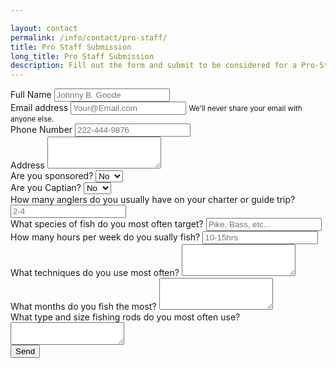 ```yaml
---

layout: contact
permalink: /info/contact/pro-staff/
title: Pro Staff Submission
long_title: Pro Staff Submission
description: Fill out the form and submit to be considered for a Pro-Staff position
---
```



<form 
    action="https://formspree.io/nkline@solarinnovations.com"
    method="POST"
    class="needs-validation" novalidate>
    <div class="form-group">
        <label for="name">Full Name</label>
        <input required type="name" name="Name" class="form-control" id="name" placeholder="Johnny B. Goode">
    </div>
    <div class="form-group">
        <label for="email">Email address</label>
        <input required type="email" name="_replyto" class="form-control" id="email" aria-describedby="emailHelp" placeholder="Your@Email.com" pattern="[a-z0-9._%+-]+@[a-z0-9.-]+\.[a-z]{2,4}$">
        <small id="emailHelp" class="form-text text-muted">We'll never share your email with anyone else.</small>
    </div>
    <div class="form-group">
        <label for="phone">Phone Number</label>
        <input required type="phone" name="Phone" class="form-control" id="phone" placeholder="222-444-9876">
    </div>
    <div class="form-group">
        <label for="address">Address</label>
        <textarea required class="form-control" name="Address" id="address" rows="3"></textarea>
    </div>
    <div class="form-group">
      <label for="sponsor">Are you sponsored?</label>
      <select id="sponsor" Name="Sponsorship" class="form-control">
        <option>No</option>
        <option>Yes</option>
      </select>
    </div>
    <div class="form-group">
      <label for="Captian">Are you Captian?</label>
      <select id="Captian" Name="Captian" class="form-control">
        <option>No</option>
        <option>Yes</option>
      </select>
    </div>
    <div class="form-group">
        <label for="charter-numbers">How many anglers do you usually have on your charter or guide trip?</label>
        <input required type="charter-numbers" name="Number of anglers per charter trip" class="form-control" id="charter-numbers" placeholder="2-4">
    </div>
    <div class="form-group">
        <label for="fish">What species of fish do you most often target?</label>
        <input required type="fish" name="Fish species targeted" class="form-control" id="fish" placeholder="Pike, Bass, etc...">
    </div>
    <div class="form-group">
        <label for="fishing-hours">How many hours per week do you sually fish?</label>
        <input required type="fishing-hours" name="Number of hours/week fished" class="form-control" id="fishing-hours" placeholder="10-15hrs">
    </div>
    <div class="form-group">
        <label for="techniques">What techniques do you use most often?</label>
        <textarea required class="form-control" name="Fishing Techniques" id="techniques" rows="3"></textarea>
    </div>
    <div class="form-group">
        <label for="fishing-months">What months do you fish the most?</label>
        <textarea required class="form-control" name="What months do you fish the most?" id="fishing-months" rows="3"></textarea>
    </div>
    <div class="form-group">
        <label for="fishing-rods">What type and size fishing rods do you most often use?</label>
        <textarea required type="fishing-rods" name="Fishing rods used" class="form-control" id="fishing-rods" ></textarea>
    </div>
    <input type="hidden" name="_subject" value="New IRT Pro-Staff Submission!" />
    <input type="hidden" name="_next" value="{{ site.url }}/info/contact/thank-you/" />
    <input type="text" name="_gotcha" style="display:none" />
    <input type="submit" class="btn btn-primary mb-2 float-right" value="Send">
</form>
<script>
(function() {
  'use strict';
  window.addEventListener('load', function() {
    // Fetch all the forms we want to apply custom Bootstrap validation styles to
    var forms = document.getElementsByClassName('needs-validation');
    // Loop over them and prevent submission
    var validation = Array.prototype.filter.call(forms, function(form) {
      form.addEventListener('submit', function(event) {
        if (form.checkValidity() === false) {
          event.preventDefault();
          event.stopPropagation();
        }
        form.classList.add('was-validated');
      }, false);
    });
  }, false);
})();
</script>